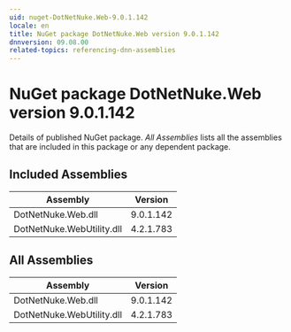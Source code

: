 ```yaml
---
uid: nuget-DotNetNuke.Web-9.0.1.142
locale: en
title: NuGet package DotNetNuke.Web version 9.0.1.142
dnnversion: 09.08.00
related-topics: referencing-dnn-assemblies
---
```


# NuGet package DotNetNuke.Web version 9.0.1.142
Details of published NuGet package.
*All Assemblies* lists all the assemblies that are included in this package or any dependent package.

## Included Assemblies

|Assembly|Version|
|---|---|
|DotNetNuke.Web.dll|9.0.1.142|
|DotNetNuke.WebUtility.dll|4.2.1.783|

## All Assemblies

|Assembly|Version|
|---|---|
|DotNetNuke.Web.dll|9.0.1.142|
|DotNetNuke.WebUtility.dll|4.2.1.783|

